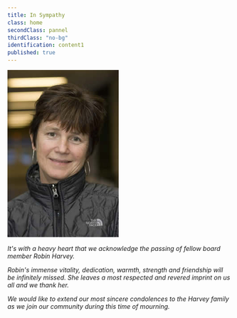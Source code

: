 ```yaml
---
title: In Sympathy
class: home
secondClass: pannel
thirdClass: "no-bg"
identification: content1
published: true
---
```


<img src="../images/Robin-Harvey.jpg" alt="Robin Harvey Image" title="Robin Harvey" id="robinHarvey">

_It's with a heavy heart that we acknowledge the passing of fellow board member Robin Harvey._

_Robin's immense vitality, dedication, warmth, strength and friendship will be infinitely missed. She leaves a most respected and revered imprint on us all and we thank her._

_We would like to extend our most sincere condolences to the Harvey family as we join our community during this time of mourning._

&nbsp;
&nbsp;
